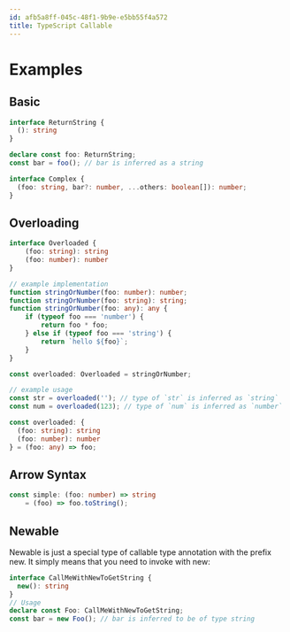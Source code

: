 ```yaml
---
id: afb5a8ff-045c-48f1-9b9e-e5bb55f4a572
title: TypeScript Callable
---
```


# Examples

## Basic

``` typescript
interface ReturnString {
  (): string
}

declare const foo: ReturnString;
const bar = foo(); // bar is inferred as a string
```

``` typescript
interface Complex {
  (foo: string, bar?: number, ...others: boolean[]): number;
}
```

## Overloading

``` typescript
interface Overloaded {
    (foo: string): string
    (foo: number): number
}

// example implementation
function stringOrNumber(foo: number): number;
function stringOrNumber(foo: string): string;
function stringOrNumber(foo: any): any {
    if (typeof foo === 'number') {
        return foo * foo;
    } else if (typeof foo === 'string') {
        return `hello ${foo}`;
    }
}

const overloaded: Overloaded = stringOrNumber;

// example usage
const str = overloaded(''); // type of `str` is inferred as `string`
const num = overloaded(123); // type of `num` is inferred as `number`
```

``` typescript
const overloaded: {
  (foo: string): string
  (foo: number): number
} = (foo: any) => foo;
```

## Arrow Syntax

``` typescript
const simple: (foo: number) => string
    = (foo) => foo.toString();
```

## Newable

Newable is just a special type of callable type annotation with the
prefix new. It simply means that you need to invoke with new:

``` typescript
interface CallMeWithNewToGetString {
  new(): string
}
// Usage
declare const Foo: CallMeWithNewToGetString;
const bar = new Foo(); // bar is inferred to be of type string
```
